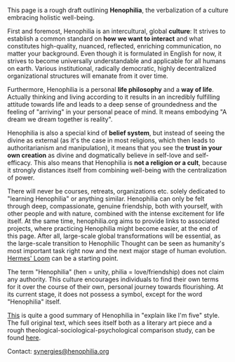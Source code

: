 This page is a rough draft outlining **Henophilia**, the verbalization of a culture embracing holistic well-being.

First and foremost, Henophilia is an intercultural, global **culture**: It strives to establish a common standard on **how we want to interact** and what constitutes high-quality, nuanced, reflected, enriching communication, no matter your background. Even though it is formulated in English for now, it strives to become universally understandable and applicable for all humans on earth. Various institutional, radically democratic, highly decentralized organizational structures will emanate from it over time.

Furthermore, Henophilia is a personal **life philosophy** and a **way of life**. Actually thinking and living according to it results in an incredibly fulfilling attitude towards life and leads to a deep sense of groundedness and the feeling of "arriving" in your personal peace of mind. It means embodying "A dream we dream together is reality".

Henophilia is also a special kind of **belief system**, but instead of seeing the divine as external (as it's the case in most religions, which then leads to authoritarianism and manipulation), it means that you see the **trust in your own creation** as divine and dogmatically believe in self-love and self-efficacy. This also means that Henophilia is **not a religion or a cult**, because it strongly distances itself from combining well-being with the centralization of power.

There will never be courses, retreats, organizations etc. solely dedicated to "learning Henophilia" or anything similar. Henophilia can only be felt through deep, compassionate, genuine friendship, both with yourself, with other people and with nature, combined with the intense excitement for life itself. At the same time, henophilia.org aims to provide links to associated projects, where practicing Henophilia might become easier, at the end of this page. After all, large-scale global transformations will be essential, as the large-scale transition to Henophilic Thought can be seen as humanity's most important task right now and the next major stage of human evolution. [Hermes' Loom](https://hermesloom.org) can be a starting point.

The term "Henophilia" (hen = unity, philia = love/friendship) does not claim any authority. This culture encourages individuals to find their own terms for it over the course of their own, personal journey towards flourishing. At its current stage, it does not possess a symbol, except for the word "Henophilia" itself.

[This](https://chatgpt.com/share/67490180-191c-8003-b515-2d344444c425) is quite a good summary of Henophilia in "explain like I'm five" style. The full original text, which sees itself both as a literary art piece and a rough theological-sociological-psychological comparison study, can be found [here](/original).

Contact: synergies@henophilia.org
